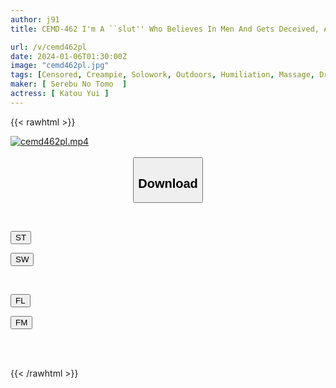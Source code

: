 ```yaml
---
author: j91
title: CEMD-462 I'm A ``slut'' Who Believes In Men And Gets Deceived, And I'm An Honor Student With A Good Sense Of Hearing ~ 4SEX With Raw Creampie ~ Yui Kato

url: /v/cemd462pl
date: 2024-01-06T01:30:00Z
image: "cemd462pl.jpg"
tags: [Censored, Creampie, Solowork, Outdoors, Humiliation, Massage, Drug	]
maker: [ Serebu No Tomo  ]
actress: [ Katou Yui ]
---
```



{{< rawhtml >}}

<div class="video" data-videoid="lrGBydVopwi7klR">
    <a href="javascript:;">
        <img src="/v/cemd462pl/cemd462pl.jpg" width="WIDTH" height="HEIGHT" alt="cemd462pl.mp4" loading="lazy">
    </a>
</div>

<script type="text/javascript" src="https://j91.asia/asset/on-demand-st.js"></script>

<br>
  <link rel="stylesheet" href="https://j91.asia/asset/bs5.css">
  
  <center>
  <button class="btn btn-primary" type="button" data-bs-toggle="collapse" data-bs-target=".multi-collapse" aria-expanded="false" aria-controls="multiCollapseExample1 multiCollapseExample2"><h2>Download</h2></button></center>
</p>
<div class="row">
  <div class="col">
    <div class="collapse multi-collapse" id="multiCollapseExample1">
      <div class="card card-body">
	      	      <br>
<div class="buttons">  
<p><a href="https://streamtape.to/v/lrGBydVopwi7klR" target="_blank"><button class="btn-hover color-3"><i class="fa fa-download"></i> ST</button></a></p>
<p><a href="https://flaswish.com/j9hf27bgma2t" target="_blank"><button class="btn-hover color-2"><i class="fa fa-download"></i> SW</button></a></p></div>
    </div>
  </div>
</div>
  <div class="col">
    <div class="collapse multi-collapse" id="multiCollapseExample2">
      <div class="card card-body">
	      <br>
<div class="buttons">
<p><a href="javascript:;" target="_blank"><button class="btn-hover color-9"><i class="fa fa-download"></i> FL</button></a></p>
<p><a href="javascript:;" target="_blank"><button class="btn-hover color-8"><i class="fa fa-download"></i> FM</button></a></p></div>
<br><br>
      </div>
    </div>
  </div>
</div>

{{< /rawhtml >}}
